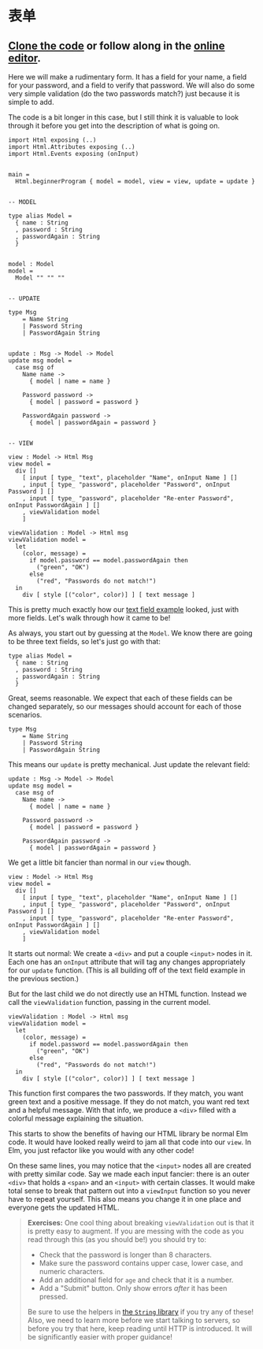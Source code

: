 # 表单

## [Clone the code](https://github.com/evancz/elm-architecture-tutorial/) or follow along in the [online editor](http://elm-lang.org/examples/form).

Here we will make a rudimentary form. It has a field for your name, a field for your password, and a field to verify that password. We will also do some very simple validation \(do the two passwords match?\) just because it is simple to add.

The code is a bit longer in this case, but I still think it is valuable to look through it before you get into the description of what is going on.

```text
import Html exposing (..)
import Html.Attributes exposing (..)
import Html.Events exposing (onInput)


main =
  Html.beginnerProgram { model = model, view = view, update = update }


-- MODEL

type alias Model =
  { name : String
  , password : String
  , passwordAgain : String
  }


model : Model
model =
  Model "" "" ""


-- UPDATE

type Msg
    = Name String
    | Password String
    | PasswordAgain String


update : Msg -> Model -> Model
update msg model =
  case msg of
    Name name ->
      { model | name = name }

    Password password ->
      { model | password = password }

    PasswordAgain password ->
      { model | passwordAgain = password }


-- VIEW

view : Model -> Html Msg
view model =
  div []
    [ input [ type_ "text", placeholder "Name", onInput Name ] []
    , input [ type_ "password", placeholder "Password", onInput Password ] []
    , input [ type_ "password", placeholder "Re-enter Password", onInput PasswordAgain ] []
    , viewValidation model
    ]

viewValidation : Model -> Html msg
viewValidation model =
  let
    (color, message) =
      if model.password == model.passwordAgain then
        ("green", "OK")
      else
        ("red", "Passwords do not match!")
  in
    div [ style [("color", color)] ] [ text message ]
```

This is pretty much exactly how our [text field example](text_fields.md) looked, just with more fields. Let's walk through how it came to be!

As always, you start out by guessing at the `Model`. We know there are going to be three text fields, so let's just go with that:

```text
type alias Model =
  { name : String
  , password : String
  , passwordAgain : String
  }
```

Great, seems reasonable. We expect that each of these fields can be changed separately, so our messages should account for each of those scenarios.

```text
type Msg
    = Name String
    | Password String
    | PasswordAgain String
```

This means our `update` is pretty mechanical. Just update the relevant field:

```text
update : Msg -> Model -> Model
update msg model =
  case msg of
    Name name ->
      { model | name = name }

    Password password ->
      { model | password = password }

    PasswordAgain password ->
      { model | passwordAgain = password }
```

We get a little bit fancier than normal in our `view` though.

```text
view : Model -> Html Msg
view model =
  div []
    [ input [ type_ "text", placeholder "Name", onInput Name ] []
    , input [ type_ "password", placeholder "Password", onInput Password ] []
    , input [ type_ "password", placeholder "Re-enter Password", onInput PasswordAgain ] []
    , viewValidation model
    ]
```

It starts out normal: We create a `<div>` and put a couple `<input>` nodes in it. Each one has an `onInput` attribute that will tag any changes appropriately for our `update` function. \(This is all building off of the text field example in the previous section.\)

But for the last child we do not directly use an HTML function. Instead we call the `viewValidation` function, passing in the current model.

```text
viewValidation : Model -> Html msg
viewValidation model =
  let
    (color, message) =
      if model.password == model.passwordAgain then
        ("green", "OK")
      else
        ("red", "Passwords do not match!")
  in
    div [ style [("color", color)] ] [ text message ]
```

This function first compares the two passwords. If they match, you want green text and a positive message. If they do not match, you want red text and a helpful message. With that info, we produce a `<div>` filled with a colorful message explaining the situation.

This starts to show the benefits of having our HTML library be normal Elm code. It would have looked really weird to jam all that code into our `view`. In Elm, you just refactor like you would with any other code!

On these same lines, you may notice that the `<input>` nodes all are created with pretty similar code. Say we made each input fancier: there is an outer `<div>` that holds a `<span>` and an `<input>` with certain classes. It would make total sense to break that pattern out into a `viewInput` function so you never have to repeat yourself. This also means you change it in one place and everyone gets the updated HTML.

> **Exercises:** One cool thing about breaking `viewValidation` out is that it is pretty easy to augment. If you are messing with the code as you read through this \(as you should be!\) you should try to:
>
> * Check that the password is longer than 8 characters.
> * Make sure the password contains upper case, lower case, and numeric characters.
> * Add an additional field for `age` and check that it is a number.
> * Add a "Submit" button. Only show errors _after_ it has been pressed.
>
> Be sure to use the helpers in [the `String` library](http://package.elm-lang.org/packages/elm-lang/core/latest/String) if you try any of these! Also, we need to learn more before we start talking to servers, so before you try that here, keep reading until HTTP is introduced. It will be significantly easier with proper guidance!

